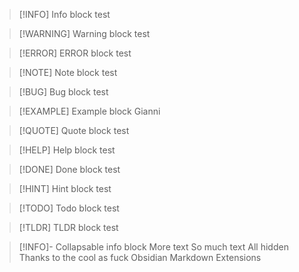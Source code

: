 
> [!INFO] Info block
> test

> [!WARNING] Warning block
> test

> [!ERROR] ERROR block
> test

> [!NOTE] Note block
> test

> [!BUG] Bug block
> test

> [!EXAMPLE] Example block
> Gianni

> [!QUOTE] Quote block
> test

> [!HELP] Help block
> test

> [!DONE] Done block
> test

> [!HINT] Hint block
> test

> [!TODO] Todo block
> test

> [!TLDR] TLDR block
> test

> [!INFO]- Collapsable info block
> More text
> So much text
> All hidden
> Thanks to the cool as fuck Obsidian Markdown Extensions





